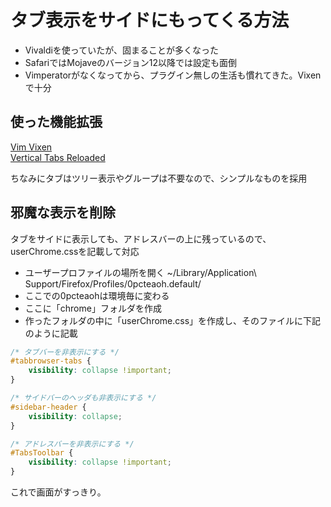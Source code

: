 # タブ表示をサイドにもってくる方法

+ Vivaldiを使っていたが、固まることが多くなった
+ SafariではMojaveのバージョン12以降では設定も面倒
+ Vimperatorがなくなってから、プラグイン無しの生活も慣れてきた。Vixenで十分

## 使った機能拡張
[Vim Vixen](https://addons.mozilla.org/ja/firefox/addon/vim-vixen/?src=search)  
[Vertical Tabs Reloaded](https://addons.mozilla.org/ja/firefox/addon/vertical-tabs-reloaded/)

ちなみにタブはツリー表示やグループは不要なので、シンプルなものを採用

## 邪魔な表示を削除
タブをサイドに表示しても、アドレスバーの上に残っているので、userChrome.cssを記載して対応  
- ユーザープロファイルの場所を開く
~/Library/Application\ Support/Firefox/Profiles/0pcteaoh.default/ 
- ここでの0pcteaohは環境毎に変わる
- ここに「chrome」フォルダを作成
- 作ったフォルダの中に「userChrome.css」を作成し、そのファイルに下記のように記載

```css
/* タブバーを非表示にする */
#tabbrowser-tabs {
    visibility: collapse !important;
}

/* サイドバーのヘッダも非表示にする */
#sidebar-header {
    visibility: collapse;
}

/* アドレスバーを非表示にする */
#TabsToolbar {
    visibility: collapse !important;
}
```
これで画面がすっきり。
